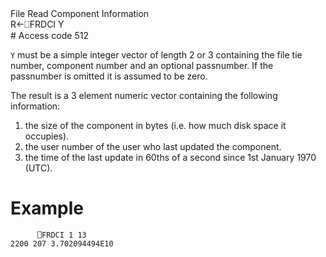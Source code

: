 <div class="heading">
  <div class="name">File Read Component Information</div>
  <div class="command">R←⎕FRDCI Y</div>
</div>
# Access code 512

`Y` must be a simple integer vector of length 2 or 3 containing the file tie number, component number and an optional passnumber.  If the passnumber is omitted it is assumed to be zero.

The result is a 3 element numeric vector containing the following information:

1. the size of the component in bytes (i.e. how much disk space it occupies).
2. the user number of the user who last updated the component.
3. the time of the last update in 60ths of a second since 1st January 1970 (UTC).
# Example
```apl
      ⎕FRDCI 1 13
2200 207 3.702094494E10
```
